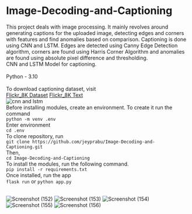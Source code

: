 # Image-Decoding-and-Captioning
This project deals with image processing. It mainly revolves around generating captions for the uploaded image, detecting edges and corners with features and find anomalies based on comparison. Captioning is done using CNN and LSTM. Edges are detected using Canny Edge Detection algorithm, corners are found using Harris Corner Algorithm and anomalies are found using absolute pixel difference and thresholding.<br>
CNN and LSTM Model for captioning.<br><br>
Python - 3.10<br><br>
To download captioning dataset, visit<br>
<a href="https://github.com/jbrownlee/Datasets/releases/download/Flickr8k/Flickr8k_Dataset.zip">Flickr_8K Dataset</a>
<a href="https://github.com/jbrownlee/Datasets/releases/download/Flickr8k/Flickr8k_text.zip">Flickr_8K Text</a><br>
![cnn and lstm](https://github.com/jeyprabu/Image-Decoding-and-Captioning/assets/135853635/07e52e50-2b2d-4688-8ca9-ce75afdc136b)
<br>
Before installing modules, create an environment. To create it run the command<br>
```python -m venv .env```<br>
Enter environment<br>
```cd .env```<br>
To clone repository, run<br>
```git clone https://github.com/jeyprabu/Image-Decoding-and-Captioning.git```<br>
Then, <br>
```cd Image-Decoding-and-Captioning```<br>
To install the modules, run the following command.<br>
```pip install -r requirements.txt```<br>
Once installed, run the app<br>
```flask run``` or ```python app.py```
<br><br>


![Screenshot (152)](https://github.com/jeyprabu/Image-Decoding-and-Captioning/assets/135853635/27f5de09-7629-41ee-8833-22a3767b9a88)
![Screenshot (153)](https://github.com/jeyprabu/Image-Decoding-and-Captioning/assets/135853635/d0931379-47f8-49a9-9b88-c80cad94f873)
![Screenshot (154)](https://github.com/jeyprabu/Image-Decoding-and-Captioning/assets/135853635/9d441c68-fe8b-4198-bb29-af52215bec62)
![Screenshot (155)](https://github.com/jeyprabu/Image-Decoding-and-Captioning/assets/135853635/0c00c512-4478-40de-b8d7-7c4ee4266a86)
![Screenshot (156)](https://github.com/jeyprabu/Image-Decoding-and-Captioning/assets/135853635/c391fa1f-a41e-48a7-b1d8-91b6ff2ad485)

